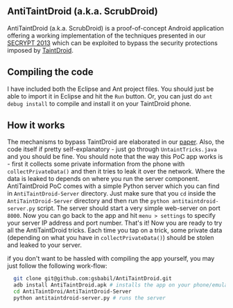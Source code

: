 AntiTaintDroid (a.k.a. ScrubDroid)
----------------------------------

AntiTaintDroid (a.k.a. ScrubDroid) is a proof-of-concept Android application offering a working implementation of the techniques presented in our [SECRYPT 2013][1] which can be exploited to bypass the security protections imposed by [TaintDroid][2].


Compiling the code
------------------

I have included both the Eclipse and Ant project files. You should just be able to import it in Eclipse and hit the `Run` button. Or, you can just do `ant debug install` to compile and install it on your TaintDroid phone.


How it works
------------

The mechanisms to bypass TaintDroid are elaborated in our [paper][1]. Also, the code itself if pretty self-explanatory - just go through `UntaintTricks.java` and you should be fine. You should note that the way this PoC app works is - first it collects some private information from the phone with `collectPrivateData()` and then it tries to leak it over the network. Where the data is leaked to depends on where you run the server component. AntiTaintDroid PoC comes with a simple Python server which you can find in `AntiTaintDroid-Server` directory. Just make sure that you `cd` inside the `AntiTaintDroid-Server` directory and then run the `python antitaintdroid-server.py` script. The server should start a very simple web-server on port `8000`. Now you can go back to the app and hit `menu > settings` to specify your server IP address and port number. That's it! Now you are ready to try all the AntiTaintDroid tricks. Each time you tap on a trick, some private data (depending on what you have in `collectPrivateData()`) should be stolen and leaked to your server.

if you don't want to be hassled with compiling the app yourself, you may just follow the following work-flow:

```sh
  git clone git@github.com:gsbabil/AntiTaintDroid.git
  adb install AntiTaintDroid.apk # installs the app on your phone/emulator
  cd AntiTaintDroi/AntiTaintDroid-Server 
  python antitaintdroid-server.py # runs the server
```

  [1]: http://www.nicta.com.au/pub?id=6865
  [2]: http://appanalysis.org/
